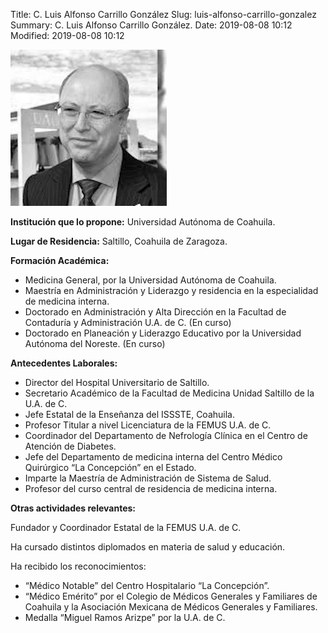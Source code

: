 Title: C. Luis Alfonso Carrillo González
Slug: luis-alfonso-carrillo-gonzalez
Summary: C. Luis Alfonso Carrillo González.
Date: 2019-08-08 10:12
Modified: 2019-08-08 10:12


![C. Luis Alfonso Carrillo González](luis-alfonso-carrillo-gonzalez.jpg)

**Institución que lo propone:** Universidad Autónoma de Coahuila.

**Lugar de Residencia:** Saltillo, Coahuila de Zaragoza.

**Formación Académica:**

* Medicina General, por la Universidad Autónoma de Coahuila.
* Maestría en Administración y Liderazgo y residencia en la especialidad de medicina interna.
* Doctorado en Administración y Alta Dirección en la Facultad de Contaduría y Administración U.A. de C. (En curso)
* Doctorado en Planeación y Liderazgo Educativo por la Universidad Autónoma del Noreste. (En curso)

**Antecedentes Laborales:**

* Director del Hospital Universitario de Saltillo.
* Secretario Académico de la Facultad de Medicina Unidad Saltillo de la U.A. de C.
* Jefe Estatal de la Enseñanza del ISSSTE, Coahuila.
* Profesor Titular a nivel Licenciatura de la FEMUS U.A. de C.
* Coordinador del Departamento de Nefrología Clínica en el Centro de Atención de Diabetes.
* Jefe del Departamento de medicina interna del Centro Médico Quirúrgico “La Concepción” en el Estado.
* Imparte la Maestría de Administración de Sistema de Salud.
* Profesor del curso central de residencia de medicina interna.

**Otras actividades relevantes:**

Fundador y Coordinador Estatal de la FEMUS U.A. de C.

Ha cursado distintos diplomados en materia de salud y educación.

Ha recibido los reconocimientos:

* “Médico Notable” del Centro Hospitalario “La Concepción”.
* “Médico Emérito” por el Colegio de Médicos Generales y Familiares de Coahuila y la Asociación Mexicana de Médicos Generales y Familiares.
* Medalla “Miguel Ramos Arizpe” por la U.A. de C.
